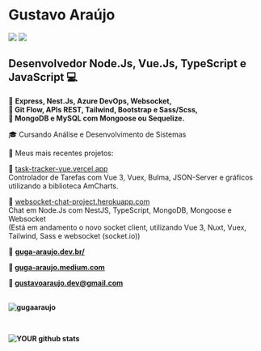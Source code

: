 # Gustavo Araújo
[<img src="https://img.shields.io/badge/linkedin-%230077B5.svg?&style=for-the-badge&logo=linkedin&logoColor=white" />](https://www.linkedin.com/in/GugaAraujo/) [<img src = "https://img.shields.io/badge/instagram-%23E4405F.svg?&style=for-the-badge&logo=instagram&logoColor=white">](https://www.instagram.com/Guga.raujo/) 

##  Desenvolvedor Node.Js, Vue.Js, TypeScript e JavaScript :computer:

:small_blue_diamond:   <b>Express, Nest.Js, Azure DevOps, Websocket, <br>
:small_blue_diamond: Git Flow, APIs REST, Tailwind, Bootstrap e Sass/Scss, <br>
:small_blue_diamond: MongoDB e MySQL com Mongoose ou Sequelize.</b> <br>

:mortar_board: Cursando Análise e Desenvolvimento de Sistemas

:pushpin:   Meus mais recentes projetos:

:small_orange_diamond: <a href="https://task-tracker-vue.vercel.app" target="_blank" rel="noopener">task-tracker-vue.vercel.app</a> <br>
   Controlador de Tarefas com Vue 3, Vuex, Bulma, JSON-Server e gráficos utilizando a biblioteca AmCharts. 
 
:small_orange_diamond: <a href="https://websocket-chat-project.herokuapp.com/" target="_blank" rel="noopener">websocket-chat-project.herokuapp.com</a> <br>
   Chat em Node.Js com NestJS, TypeScript, MongoDB, Mongoose e Websocket <br>
(Está em andamento o novo socket client, utilizando Vue 3, Nuxt, Vuex, Tailwind, Sass e websocket (socket.io))

:triangular_flag_on_post: <a href="https://www.guga-araujo.dev.br/" target="_blank"><b> guga-araujo.dev.br/<b></a>
   
:book: <a href="https://guga-araujo.medium.com/" target="_blank" rel="noopener">guga-araujo.medium.com</a>
   
:email:   gustavoaraujo.dev@gmail.com <br><br>


 <p><img src="https://github-readme-stats.vercel.app/api/top-langs?username=gugaaraujo&show_icons=true&locale=en&layout=compact" alt="gugaaraujo" /></p>
   
   <br>

![YOUR github stats](https://github-readme-stats.vercel.app/api?username=GugaAraujo)






